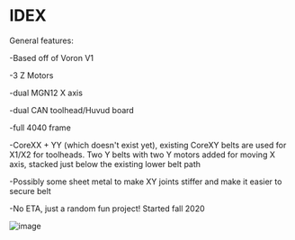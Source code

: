 # IDEX

General features:

-Based off of Voron V1

-3 Z Motors

-dual MGN12 X axis

-dual CAN toolhead/Huvud board

-full 4040 frame

-CoreXX + YY (which doesn't exist yet), existing CoreXY belts are used for X1/X2 for toolheads. Two Y belts with two Y motors added for moving X axis, stacked just below the existing lower belt path

-Possibly some sheet metal to make XY joints stiffer and make it easier to secure belt

-No ETA, just a random fun project! Started fall 2020

![image](https://user-images.githubusercontent.com/11861478/123529549-5e0dea80-d6bf-11eb-86b3-936369a76c03.png)
